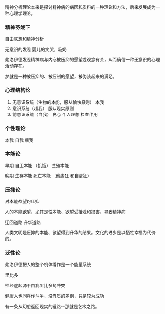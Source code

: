 精神分析理论本来是探讨精神病的病因和质料的一种理论和方法，后来发展成为一种心理学理论。

### 精神芬妮下
自由联想和精神分析

无意识的发现
婴儿的笑哭，吸奶

弗洛伊德发现精神病与内心被压抑的愿望或观念有关，从而确信一种无意识的心理活动存在。

梦就是一种被压抑的、被压制的愿望，被伪装起来的满足。

### 心理结构论
1. 无意识系统（生物的本能，服从愉快原则） 本我
2. 意识系统（超我） 服从现实原则
3. 前意识系统（自我） 良心 个人理想 检查作用

### 个性理论 
本我 自我 朝我


### 本能论
早期 自卫本能 （饥饿）  生殖本能

晚期 生存本能  死亡本能 （他虐狂 和自虐狂）


### 压抑论

对本能欲望的压抑

人的本能欲望，尤其是性本能、欲望受摧残和损害，导致精神病

迂回道路 升华道路

人类文明是压抑的本能、欲望得到升华的结果。文化的进步是以牺牲幸福为代价的。

### 泛性论
弗洛伊德把人的整个机体看作是一个能量系统

里比多

神经症起源于自我里比多的冲突

健康人也同样作斗争，没有质的差别，只是较为成功

有一条从幻想返回现实的道路--那就是艺术之路。